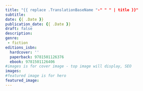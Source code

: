 ```yaml
---
title: "{{ replace .TranslationBaseName "-" " " | title }}"
subtitle:
date: {{ .Date }}
publication_date: {{ .Date }}
draft: false
description:
genre:
 - fiction
editions_isbn:
  hardcover: ''
  paperback: 9781501126376
  ebook: 9781501126406
#images is for cover image - top image will display, SEO
images:
#featured image is for hero
featured_image:
---
```

